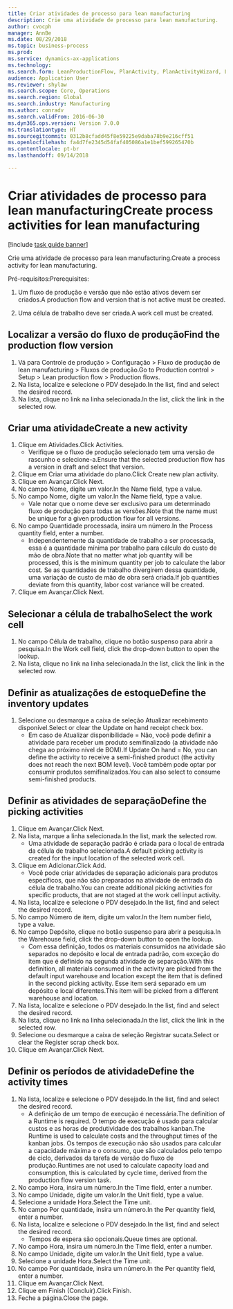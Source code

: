 ```yaml
--- 
title: Criar atividades de processo para lean manufacturing
description: Crie uma atividade de processo para lean manufacturing.
author: cvocph
manager: AnnBe
ms.date: 08/29/2018
ms.topic: business-process
ms.prod: 
ms.service: dynamics-ax-applications
ms.technology: 
ms.search.form: LeanProductionFlow, PlanActivity, PlanActivityWizard, LeanWorkCellLookup, InventLocationIdLookup
audience: Application User
ms.reviewer: shylaw
ms.search.scope: Core, Operations
ms.search.region: Global
ms.search.industry: Manufacturing
ms.author: conradv
ms.search.validFrom: 2016-06-30
ms.dyn365.ops.version: Version 7.0.0
ms.translationtype: HT
ms.sourcegitcommit: 0312b8cfadd45f8e59225e9daba78b9e216cff51
ms.openlocfilehash: fa4d7fe2345d54faf405086a1e1bef599265470b
ms.contentlocale: pt-br
ms.lasthandoff: 09/14/2018

---
```

# <a name="create-process-activities-for-lean-manufacturing"></a><span data-ttu-id="0f30a-103">Criar atividades de processo para lean manufacturing</span><span class="sxs-lookup"><span data-stu-id="0f30a-103">Create process activities for lean manufacturing</span></span>

[!include [task guide banner](../../includes/task-guide-banner.md)]

<span data-ttu-id="0f30a-104">Crie uma atividade de processo para lean manufacturing.</span><span class="sxs-lookup"><span data-stu-id="0f30a-104">Create a process activity for lean manufacturing.</span></span> 

<span data-ttu-id="0f30a-105">Pré-requisitos:</span><span class="sxs-lookup"><span data-stu-id="0f30a-105">Prerequisites:</span></span> 

1. <span data-ttu-id="0f30a-106">Um fluxo de produção e versão que não estão ativos devem ser criados.</span><span class="sxs-lookup"><span data-stu-id="0f30a-106">A production flow and version that is not active must be created.</span></span>

2. <span data-ttu-id="0f30a-107">Uma célula de trabalho deve ser criada.</span><span class="sxs-lookup"><span data-stu-id="0f30a-107">A work cell must be created.</span></span>


## <a name="find-the-production-flow-version"></a><span data-ttu-id="0f30a-108">Localizar a versão do fluxo de produção</span><span class="sxs-lookup"><span data-stu-id="0f30a-108">Find the production flow version</span></span>
1. <span data-ttu-id="0f30a-109">Vá para Controle de produção > Configuração > Fluxo de produção de lean manufacturing > Fluxos de produção.</span><span class="sxs-lookup"><span data-stu-id="0f30a-109">Go to Production control > Setup > Lean production flow > Production flows.</span></span>
2. <span data-ttu-id="0f30a-110">Na lista, localize e selecione o PDV desejado.</span><span class="sxs-lookup"><span data-stu-id="0f30a-110">In the list, find and select the desired record.</span></span>
3. <span data-ttu-id="0f30a-111">Na lista, clique no link na linha selecionada.</span><span class="sxs-lookup"><span data-stu-id="0f30a-111">In the list, click the link in the selected row.</span></span>

## <a name="create-a-new-activity"></a><span data-ttu-id="0f30a-112">Criar uma atividade</span><span class="sxs-lookup"><span data-stu-id="0f30a-112">Create a new activity</span></span>
1. <span data-ttu-id="0f30a-113">Clique em Atividades.</span><span class="sxs-lookup"><span data-stu-id="0f30a-113">Click Activities.</span></span>
    * <span data-ttu-id="0f30a-114">Verifique se o fluxo de produção selecionado tem uma versão de rascunho e selecione-a.</span><span class="sxs-lookup"><span data-stu-id="0f30a-114">Ensure that the selected production flow has a version in draft and select that version.</span></span>  
2. <span data-ttu-id="0f30a-115">Clique em Criar uma atividade do plano.</span><span class="sxs-lookup"><span data-stu-id="0f30a-115">Click Create new plan activity.</span></span>
3. <span data-ttu-id="0f30a-116">Clique em Avançar.</span><span class="sxs-lookup"><span data-stu-id="0f30a-116">Click Next.</span></span>
4. <span data-ttu-id="0f30a-117">No campo Nome, digite um valor.</span><span class="sxs-lookup"><span data-stu-id="0f30a-117">In the Name field, type a value.</span></span>
5. <span data-ttu-id="0f30a-118">No campo Nome, digite um valor.</span><span class="sxs-lookup"><span data-stu-id="0f30a-118">In the Name field, type a value.</span></span>
    * <span data-ttu-id="0f30a-119">Vale notar que o nome deve ser exclusivo para um determinado fluxo de produção para todas as versões.</span><span class="sxs-lookup"><span data-stu-id="0f30a-119">Note that the name must be unique for a given production flow for all versions.</span></span>  
6. <span data-ttu-id="0f30a-120">No campo Quantidade processada, insira um número.</span><span class="sxs-lookup"><span data-stu-id="0f30a-120">In the Process quantity field, enter a number.</span></span>
    * <span data-ttu-id="0f30a-121">Independentemente da quantidade de trabalho a ser processada, essa é a quantidade mínima por trabalho para cálculo do custo de mão de obra.</span><span class="sxs-lookup"><span data-stu-id="0f30a-121">Note that no matter what job quantity will be processed, this is the minimum quantity per job to calculate the labor cost.</span></span> <span data-ttu-id="0f30a-122">Se as quantidades de trabalho divergirem dessa quantidade, uma variação de custo de mão de obra será criada.</span><span class="sxs-lookup"><span data-stu-id="0f30a-122">If job quantities deviate from this quantity, labor cost variance will be created.</span></span>  
7. <span data-ttu-id="0f30a-123">Clique em Avançar.</span><span class="sxs-lookup"><span data-stu-id="0f30a-123">Click Next.</span></span>

## <a name="select-the-work-cell"></a><span data-ttu-id="0f30a-124">Selecionar a célula de trabalho</span><span class="sxs-lookup"><span data-stu-id="0f30a-124">Select the work cell</span></span>
1. <span data-ttu-id="0f30a-125">No campo Célula de trabalho, clique no botão suspenso para abrir a pesquisa.</span><span class="sxs-lookup"><span data-stu-id="0f30a-125">In the Work cell field, click the drop-down button to open the lookup.</span></span>
2. <span data-ttu-id="0f30a-126">Na lista, clique no link na linha selecionada.</span><span class="sxs-lookup"><span data-stu-id="0f30a-126">In the list, click the link in the selected row.</span></span>

## <a name="define-the-inventory-updates"></a><span data-ttu-id="0f30a-127">Definir as atualizações de estoque</span><span class="sxs-lookup"><span data-stu-id="0f30a-127">Define the inventory updates</span></span>
1. <span data-ttu-id="0f30a-128">Selecione ou desmarque a caixa de seleção Atualizar recebimento disponível.</span><span class="sxs-lookup"><span data-stu-id="0f30a-128">Select or clear the Update on hand receipt check box.</span></span>
    * <span data-ttu-id="0f30a-129">Em caso de Atualizar disponibilidade = Não, você pode definir a atividade para receber um produto semifinalizado (a atividade não chega ao próximo nível de BOM).</span><span class="sxs-lookup"><span data-stu-id="0f30a-129">If Update On hand = No, you can define the activity to receive a semi-finished product (the activity does not reach the next BOM level).</span></span>    <span data-ttu-id="0f30a-130">Você também pode optar por consumir produtos semifinalizados.</span><span class="sxs-lookup"><span data-stu-id="0f30a-130">You can also select to consume semi-finished products.</span></span>  

## <a name="define-the-picking-activities"></a><span data-ttu-id="0f30a-131">Definir as atividades de separação</span><span class="sxs-lookup"><span data-stu-id="0f30a-131">Define the picking activities</span></span>
1. <span data-ttu-id="0f30a-132">Clique em Avançar.</span><span class="sxs-lookup"><span data-stu-id="0f30a-132">Click Next.</span></span>
2. <span data-ttu-id="0f30a-133">Na lista, marque a linha selecionada.</span><span class="sxs-lookup"><span data-stu-id="0f30a-133">In the list, mark the selected row.</span></span>
    * <span data-ttu-id="0f30a-134">Uma atividade de separação padrão é criada para o local de entrada da célula de trabalho selecionada.</span><span class="sxs-lookup"><span data-stu-id="0f30a-134">A default picking activity is created for the input location of the selected work cell.</span></span>  
3. <span data-ttu-id="0f30a-135">Clique em Adicionar.</span><span class="sxs-lookup"><span data-stu-id="0f30a-135">Click Add.</span></span>
    * <span data-ttu-id="0f30a-136">Você pode criar atividades de separação adicionais para produtos específicos, que não são preparados na atividade de entrada da célula de trabalho.</span><span class="sxs-lookup"><span data-stu-id="0f30a-136">You can create additional picking activities for specific products, that are not staged at the work cell input activity.</span></span>  
4. <span data-ttu-id="0f30a-137">Na lista, localize e selecione o PDV desejado.</span><span class="sxs-lookup"><span data-stu-id="0f30a-137">In the list, find and select the desired record.</span></span>
5. <span data-ttu-id="0f30a-138">No campo Número de item, digite um valor.</span><span class="sxs-lookup"><span data-stu-id="0f30a-138">In the Item number field, type a value.</span></span>
6. <span data-ttu-id="0f30a-139">No campo Depósito, clique no botão suspenso para abrir a pesquisa.</span><span class="sxs-lookup"><span data-stu-id="0f30a-139">In the Warehouse field, click the drop-down button to open the lookup.</span></span>
    * <span data-ttu-id="0f30a-140">Com essa definição, todos os materiais consumidos na atividade são separados no depósito e local de entrada padrão, com exceção do item que é definido na segunda atividade de separação.</span><span class="sxs-lookup"><span data-stu-id="0f30a-140">With this definition, all materials consumed in the activity are picked from the default input warehouse and location except the item that is defined in the second picking activity.</span></span> <span data-ttu-id="0f30a-141">Esse item será separado em um depósito e local diferentes.</span><span class="sxs-lookup"><span data-stu-id="0f30a-141">This item will be picked from a different warehouse and location.</span></span>  
7. <span data-ttu-id="0f30a-142">Na lista, localize e selecione o PDV desejado.</span><span class="sxs-lookup"><span data-stu-id="0f30a-142">In the list, find and select the desired record.</span></span>
8. <span data-ttu-id="0f30a-143">Na lista, clique no link na linha selecionada.</span><span class="sxs-lookup"><span data-stu-id="0f30a-143">In the list, click the link in the selected row.</span></span>
9. <span data-ttu-id="0f30a-144">Selecione ou desmarque a caixa de seleção Registrar sucata.</span><span class="sxs-lookup"><span data-stu-id="0f30a-144">Select or clear the Register scrap check box.</span></span>
10. <span data-ttu-id="0f30a-145">Clique em Avançar.</span><span class="sxs-lookup"><span data-stu-id="0f30a-145">Click Next.</span></span>

## <a name="define-the-activity-times"></a><span data-ttu-id="0f30a-146">Definir os períodos de atividade</span><span class="sxs-lookup"><span data-stu-id="0f30a-146">Define the activity times</span></span>
1. <span data-ttu-id="0f30a-147">Na lista, localize e selecione o PDV desejado.</span><span class="sxs-lookup"><span data-stu-id="0f30a-147">In the list, find and select the desired record.</span></span>
    * <span data-ttu-id="0f30a-148">A definição de um tempo de execução é necessária.</span><span class="sxs-lookup"><span data-stu-id="0f30a-148">The definition of a Runtime is required.</span></span> <span data-ttu-id="0f30a-149">O tempo de execução é usado para calcular custos e as horas de produtividade dos trabalhos kanban.</span><span class="sxs-lookup"><span data-stu-id="0f30a-149">The Runtime is used to calculate costs and the throughput times of the kanban jobs.</span></span> <span data-ttu-id="0f30a-150">Os tempos de execução não são usados para calcular a capacidade máxima e o consumo, que são calculados pelo tempo de ciclo, derivados da tarefa de versão do fluxo de produção.</span><span class="sxs-lookup"><span data-stu-id="0f30a-150">Runtimes are not used to calculate capacity load and consumption, this is calculated by cycle time, derived from the production flow version task.</span></span>  
2. <span data-ttu-id="0f30a-151">No campo Hora, insira um número.</span><span class="sxs-lookup"><span data-stu-id="0f30a-151">In the Time field, enter a number.</span></span>
3. <span data-ttu-id="0f30a-152">No campo Unidade, digite um valor.</span><span class="sxs-lookup"><span data-stu-id="0f30a-152">In the Unit field, type a value.</span></span>
4. <span data-ttu-id="0f30a-153">Selecione a unidade Hora.</span><span class="sxs-lookup"><span data-stu-id="0f30a-153">Select the Time unit.</span></span>
5. <span data-ttu-id="0f30a-154">No campo Por quantidade, insira um número.</span><span class="sxs-lookup"><span data-stu-id="0f30a-154">In the Per quantity field, enter a number.</span></span>
6. <span data-ttu-id="0f30a-155">Na lista, localize e selecione o PDV desejado.</span><span class="sxs-lookup"><span data-stu-id="0f30a-155">In the list, find and select the desired record.</span></span>
    * <span data-ttu-id="0f30a-156">Tempos de espera são opcionais.</span><span class="sxs-lookup"><span data-stu-id="0f30a-156">Queue times are optional.</span></span>  
7. <span data-ttu-id="0f30a-157">No campo Hora, insira um número.</span><span class="sxs-lookup"><span data-stu-id="0f30a-157">In the Time field, enter a number.</span></span>
8. <span data-ttu-id="0f30a-158">No campo Unidade, digite um valor.</span><span class="sxs-lookup"><span data-stu-id="0f30a-158">In the Unit field, type a value.</span></span>
9. <span data-ttu-id="0f30a-159">Selecione a unidade Hora.</span><span class="sxs-lookup"><span data-stu-id="0f30a-159">Select the Time unit.</span></span>
10. <span data-ttu-id="0f30a-160">No campo Por quantidade, insira um número.</span><span class="sxs-lookup"><span data-stu-id="0f30a-160">In the Per quantity field, enter a number.</span></span>
11. <span data-ttu-id="0f30a-161">Clique em Avançar.</span><span class="sxs-lookup"><span data-stu-id="0f30a-161">Click Next.</span></span>
12. <span data-ttu-id="0f30a-162">Clique em Finish (Concluir).</span><span class="sxs-lookup"><span data-stu-id="0f30a-162">Click Finish.</span></span>
13. <span data-ttu-id="0f30a-163">Feche a página.</span><span class="sxs-lookup"><span data-stu-id="0f30a-163">Close the page.</span></span>


